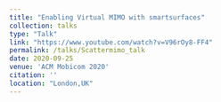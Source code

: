 ```yaml
---
title: "Enabling Virtual MIMO with smartsurfaces"
collection: talks
type: "Talk"
link: "https://www.youtube.com/watch?v=V96rOy8-FF4"
permalink: /talks/Scattermimo_talk
date: 2020-09-25
venue: 'ACM Mobicom 2020'
citation: ''
location: "London,UK"
---
```


<!-- Use [Google Scholar](https://scholar.google.com/citations?view_op=view_citation&hl=en&user=ppc-YCoAAAAJ&authuser=1&citation_for_view=ppc-YCoAAAAJ:u5HHmVD_uO8C){:target="_blank"} for full citation -->
